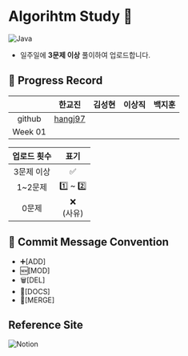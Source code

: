 # Algorihtm Study 📝
![Java](https://img.shields.io/badge/Java-007396.svg?&style=for-the-badge&logo=Java&logoColor=white)
* 일주일에  **3문제 이상**  풀이하여 업로드합니다.
## 📌 Progress Record
|     | 한교진 | 김성현 | 이상직 | 백지훈 |
|:---:| :---:| :---: | :---:| :---:|
|github|[hangj97](https://github.com/hangj97) |      |       |       |
|Week 01|     |      |       |       |


|업로드 횟수|표기| 
|:---:|:---:|
|3문제 이상| ✅|
|1~2문제| 1️⃣ ~ 2️⃣|
|0문제|❌ </br> (사유)|

## 📌 Commit Message Convention
* ➕[ADD]
* 🆕[MOD]
* 🗑️[DEL]
* 📑[DOCS]
* 🔗[MERGE]

## Reference Site
![Notion](https://img.shields.io/badge/Notion-black.svg?&style=for-the-badge&logo=Notion&logoColor=white&link=[https://www.notion.so/Algorithm-Study-8dfca127689148d490bb72d3fba46b6a])
